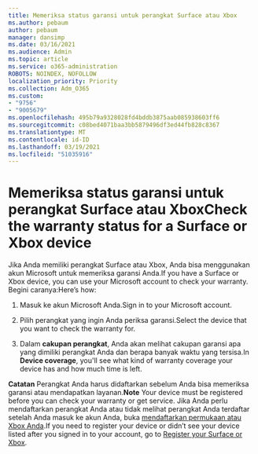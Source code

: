 ```yaml
---
title: Memeriksa status garansi untuk perangkat Surface atau Xbox
ms.author: pebaum
author: pebaum
manager: dansimp
ms.date: 03/16/2021
ms.audience: Admin
ms.topic: article
ms.service: o365-administration
ROBOTS: NOINDEX, NOFOLLOW
localization_priority: Priority
ms.collection: Adm_O365
ms.custom:
- "9756"
- "9005679"
ms.openlocfilehash: 495b79a9328028fd4bddb3875aab085938603ff6
ms.sourcegitcommit: c08bed4071baa3bb5879496df3ed44fb828c8367
ms.translationtype: MT
ms.contentlocale: id-ID
ms.lasthandoff: 03/19/2021
ms.locfileid: "51035916"
---
```

# <a name="check-the-warranty-status-for-a-surface-or-xbox-device"></a><span data-ttu-id="bfc93-102">Memeriksa status garansi untuk perangkat Surface atau Xbox</span><span class="sxs-lookup"><span data-stu-id="bfc93-102">Check the warranty status for a Surface or Xbox device</span></span>

<span data-ttu-id="bfc93-103">Jika Anda memiliki perangkat Surface atau Xbox, Anda bisa menggunakan akun Microsoft untuk memeriksa garansi Anda.</span><span class="sxs-lookup"><span data-stu-id="bfc93-103">If you have a Surface or Xbox device, you can use your Microsoft account to check your warranty.</span></span> <span data-ttu-id="bfc93-104">Begini caranya:</span><span class="sxs-lookup"><span data-stu-id="bfc93-104">Here’s how:</span></span>

1. <span data-ttu-id="bfc93-105">Masuk ke akun Microsoft Anda.</span><span class="sxs-lookup"><span data-stu-id="bfc93-105">Sign in to your Microsoft account.</span></span> 

1. <span data-ttu-id="bfc93-106">Pilih perangkat yang ingin Anda periksa garansi.</span><span class="sxs-lookup"><span data-stu-id="bfc93-106">Select the device that you want to check the warranty for.</span></span>

1. <span data-ttu-id="bfc93-107">Dalam **cakupan perangkat**, Anda akan melihat cakupan garansi apa yang dimiliki perangkat Anda dan berapa banyak waktu yang tersisa.</span><span class="sxs-lookup"><span data-stu-id="bfc93-107">In **Device coverage**, you'll see what kind of warranty coverage your device has and how much time is left.</span></span>

<span data-ttu-id="bfc93-108">**Catatan** Perangkat Anda harus didaftarkan sebelum Anda bisa memeriksa garansi atau mendapatkan layanan.</span><span class="sxs-lookup"><span data-stu-id="bfc93-108">**Note** Your device must be registered before you can check your warranty or get service.</span></span> <span data-ttu-id="bfc93-109">Jika Anda perlu mendaftarkan perangkat Anda atau tidak melihat perangkat Anda terdaftar setelah Anda masuk ke akun Anda, buka [mendaftarkan permukaan atau Xbox Anda](https://support.microsoft.com/surface/register-your-surface-or-xbox-fd7d73f8-b0e6-c9fa-e83b-0b64652e2376).</span><span class="sxs-lookup"><span data-stu-id="bfc93-109">If you need to register your device or didn’t see your device listed after you signed in to your account, go to [Register your Surface or Xbox](https://support.microsoft.com/surface/register-your-surface-or-xbox-fd7d73f8-b0e6-c9fa-e83b-0b64652e2376).</span></span>
